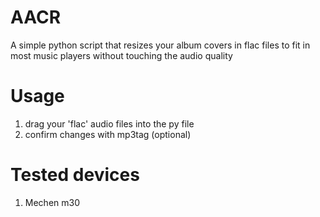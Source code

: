 # AACR
A simple python script that resizes your album covers in flac files to fit in most music players without touching the audio quality

# Usage
1. drag your 'flac' audio files into the py file
2. confirm changes with mp3tag (optional)

# Tested devices
1. Mechen m30
